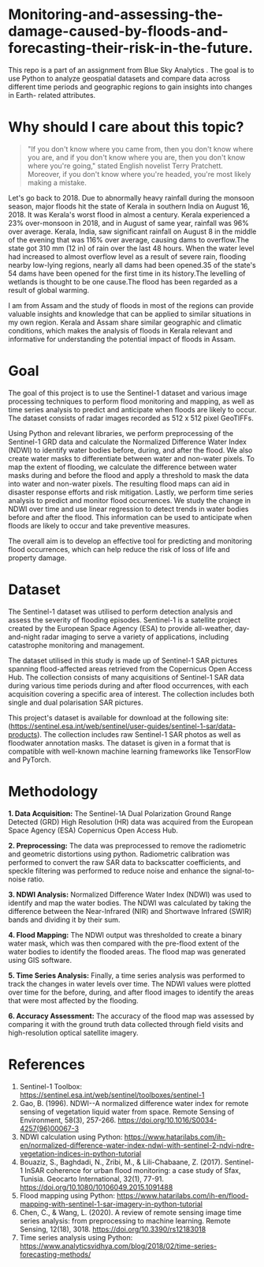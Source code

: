 # Monitoring-and-assessing-the-damage-caused-by-floods-and-forecasting-their-risk-in-the-future.
This repo is a part of an assignment from Blue Sky Analytics . The goal is to use Python to analyze geospatial datasets and compare data across  different time periods and geographic regions to gain insights into changes in Earth- related attributes.

# **Why should I care about this topic?**

> "If you don't know where you came from, then you don't know where you are, and if you don't know where you are, then you don't know where you're going," stated English novelist Terry Pratchett. Moreover, if you don't know where you're headed, you're most likely making a mistake.

Let's go back to 2018. Due to abnormally heavy rainfall during the monsoon season, major floods hit the state of Kerala in southern India on August 16, 2018. It was Kerala's worst flood in almost a century. 
Kerala experienced a 23% over-monsoon in 2018, and in August of same year, rainfall was 96% over average. Kerala, India, saw significant rainfall on August 8 in the middle of the evening that was 116% over average, causing dams to overflow.The state got 310 mm (12 in) of rain over the last 48 hours.
When the water level had increased to almost overflow level as a result of severe rain, flooding nearby low-lying regions, nearly all dams had been opened.35 of the state's 54 dams have been opened for the first time in its history.The levelling of wetlands is thought to be one cause.The flood has been regarded as a result of global warming. 

I am from Assam and the study of floods in most of the regions can provide valuable insights and knowledge that can be applied to similar situations in my own region. Kerala and Assam share similar geographic and climatic conditions, which makes the analysis of floods in Kerala relevant and informative for understanding the potential impact of floods in Assam.

# **Goal**

The goal of this project is to use the Sentinel-1 dataset and various image processing techniques to perform flood monitoring and mapping, as well as time series analysis to predict and anticipate when floods are likely to occur. The dataset consists of radar images recorded as 512 x 512 pixel GeoTIFFs.

Using Python and relevant libraries, we perform preprocessing of the Sentinel-1 GRD data and calculate the Normalized Difference Water Index (NDWI) to identify water bodies before, during, and after the flood. We also create water masks to differentiate between water and non-water pixels. To map the extent of flooding, we calculate the difference between water masks during and before the flood and apply a threshold to mask the data into water and non-water pixels. The resulting flood maps can aid in disaster response efforts and risk mitigation. Lastly, we perform time series analysis to predict and monitor flood occurrences. We study the change in NDWI over time and use linear regression to detect trends in water bodies before and after the flood. This information can be used to anticipate when floods are likely to occur and take preventive measures.

The overall aim is to develop an effective tool for predicting and monitoring flood occurrences, which can help reduce the risk of loss of life and property damage.


# **Dataset**

The Sentinel-1 dataset was utilised to perform detection analysis and assess the severity of flooding episodes. Sentinel-1 is a satellite project created by the European Space Agency (ESA) to provide all-weather, day-and-night radar imaging to serve a variety of applications, including catastrophe monitoring and management.

The dataset utilised in this study is made up of Sentinel-1 SAR pictures spanning flood-affected areas retrieved from the Copernicus Open Access Hub. The collection consists of many acquisitions of Sentinel-1 SAR data during various time periods during and after flood occurrences, with each acquisition covering a specific area of interest. The collection includes both single and dual polarisation SAR pictures.

This project's dataset is available for download at the following site: 
(https://sentinel.esa.int/web/sentinel/user-guides/sentinel-1-sar/data-products).
The collection includes raw Sentinel-1 SAR photos as well as floodwater annotation masks.
The dataset is given in a format that is compatible with well-known machine learning frameworks like TensorFlow and PyTorch. 
 
 
 # **Methodology**
 **1. Data Acquisition:** The Sentinel-1A Dual Polarization Ground Range Detected (GRD) High Resolution (HR) data was acquired from the European Space Agency (ESA) Copernicus Open Access Hub.

**2. Preprocessing:** The data was preprocessed to remove the radiometric and geometric distortions using python. Radiometric calibration was performed to convert the raw SAR data to backscatter coefficients, and speckle filtering was performed to reduce noise and enhance the signal-to-noise ratio.

**3. NDWI Analysis:** Normalized Difference Water Index (NDWI) was used to identify and map the water bodies. The NDWI was calculated by taking the difference between the Near-Infrared (NIR) and Shortwave Infrared (SWIR) bands and dividing it by their sum.

**4. Flood Mapping:** The NDWI output was thresholded to create a binary water mask, which was then compared with the pre-flood extent of the water bodies to identify the flooded areas. The flood map was generated using GIS software.

**5. Time Series Analysis:** Finally, a time series analysis was performed to track the changes in water levels over time. The NDWI values were plotted over time for the before, during, and after flood images to identify the areas that were most affected by the flooding.

**6. Accuracy Assessment:** The accuracy of the flood map was assessed by comparing it with the ground truth data collected through field visits and high-resolution optical satellite imagery.
 
# **References**
1. Sentinel-1 Toolbox: https://sentinel.esa.int/web/sentinel/toolboxes/sentinel-1
2. Gao, B. (1996). NDWI--A normalized difference water index for remote sensing of vegetation liquid water from space. Remote Sensing of Environment, 58(3), 257-266. https://doi.org/10.1016/S0034-4257(96)00067-3
3. NDWI calculation using Python: https://www.hatarilabs.com/ih-en/normalized-difference-water-index-ndwi-with-sentinel-2-ndvi-ndre-vegetation-indices-in-python-tutorial
4. Bouaziz, S., Baghdadi, N., Zribi, M., & Lili-Chabaane, Z. (2017). Sentinel-1 InSAR coherence for urban flood monitoring: a case study of Sfax, Tunisia. Geocarto International, 32(1), 77-91. https://doi.org/10.1080/10106049.2015.1091488
5. Flood mapping using Python: https://www.hatarilabs.com/ih-en/flood-mapping-with-sentinel-1-sar-imagery-in-python-tutorial
6. Chen, C., & Wang, L. (2020). A review of remote sensing image time series analysis: from preprocessing to machine learning. Remote Sensing, 12(18), 3018. https://doi.org/10.3390/rs12183018
7. Time series analysis using Python: https://www.analyticsvidhya.com/blog/2018/02/time-series-forecasting-methods/ 


